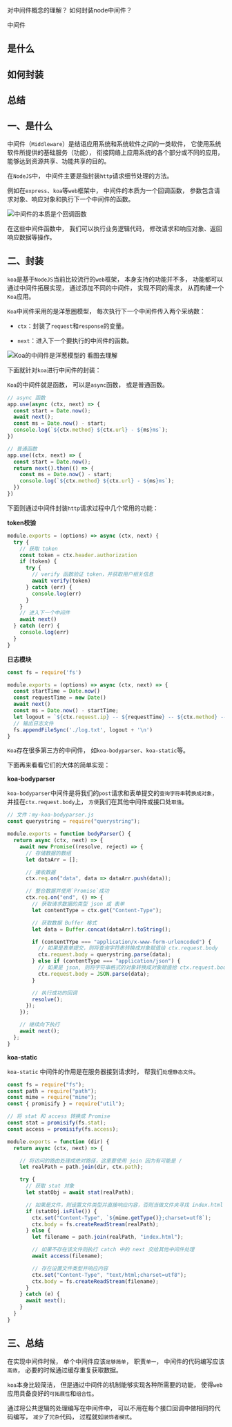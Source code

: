 对中间件概念的理解？
如何封装node中间件？

中间件

## 是什么
## 如何封装
## 总结

## 一、是什么

中间件（`Middleware`）是结语应用系统和系统软件之间的一类软件，
它使用系统软件所提供的基础服务（功能），
衔接网络上应用系统的各个部分或不同的应用，
能够达到资源共享、功能共享的目的。

在`NodeJS`中，
中间件主要是指封装`http`请求细节处理的方法。

例如在`express`、`koa`等`web`框架中，
中间件的本质为一个回调函数，
参数包含请求对象、响应对象和执行下一个中间件的函数。

![中间件的本质是个回调函数](../images/nodejs/对中间件概念的理解和如何封装node中间件/1.png)

在这些中间件函数中，
我们可以执行业务逻辑代码，
修改请求和响应对象、返回响应数据等操作。

## 二、封装

`koa`是基于`NodeJS`当前比较流行的`web`框架，
本身支持的功能并不多，
功能都可以通过中间件拓展实现，
通过添加不同的中间件，
实现不同的需求，
从而构建一个`Koa`应用。

`Koa`中间件采用的是洋葱圈模型，
每次执行下一个中间件传入两个采纳数：

- `ctx`：封装了`request`和`response`的变量。

- `next`：进入下一个要执行的中间件的函数。

![`Koa`的中间件是洋葱模型的 看图去理解](../images/nodejs/对中间件概念的理解和如何封装node中间件/2.png)

下面就针对`koa`进行中间件的封装：

`Koa`的中间件就是函数，
可以是`async`函数，
或是普通函数。

```js
// async 函数
app.use(async (ctx, next) => {
  const start = Date.now();
  await next();
  const ms = Date.now() - start;
  console.log(`${ctx.method} ${ctx.url} - ${ms}ms`);
})

// 普通函数
app.use((ctx, next) => {
  const start = Date.now();
  return next().then(() => {
    const ms = Date.now() - start;
    console.log(`${ctx.method} ${ctx.url} - ${ms}ms`);
  })
})
```

下面则通过中间件封装`http`请求过程中几个常用的功能：

**token校验**

```js
module.exports = (options) => async (ctx, next) {
  try {
    // 获取 token
    const token = ctx.header.authorization
    if (token) {
      try {
        // verify 函数验证 token，并获取用户相关信息
        await verify(token)
      } catch (err) {
        console.log(err)
      }
    }
    // 进入下一个中间件
    await next()
  } catch (err) {
    console.log(err)
  }
}
```

**日志模块**

```js
const fs = require('fs')

module.exports = (options) => async (ctx, next) => {
  const startTime = Date.now()
  const requestTime = new Date()
  await next()
  const ms = Date.now() - startTime;
  let logout = `${ctx.request.ip} -- ${requestTime} -- ${ctx.method} -- ${ctx.url} -- ${ms}ms`;
  // 输出日志文件
  fs.appendFileSync('./log.txt', logout + '\n')
}
```
`Koa`存在很多第三方的中间件，
如`koa-bodyparser`、`koa-static`等。

下面再来看看它们的大体的简单实现：

**koa-bodyparser**

`koa-bodyparser`中间件是将我们的`post`请求和表单提交的`查询字符串`转`换成对象`，
并挂在`ctx.request.body`上，
`方便`我们在其他中间件或接口处`取值`。

```js
// 文件：my-koa-bodyparser.js
const querystring = require("querystring");

module.exports = function bodyParser() {
  return async (ctx, next) => {
    await new Promise((resolve, reject) => {
      // 存储数据的数组
      let dataArr = [];

      // 接收数据
      ctx.req.on("data", data => dataArr.push(data));

      // 整合数据并使用`Promise`成功
      ctx.req.on("end", () => {
        // 获取请求数据的类型 json 或 表单
        let contentType = ctx.get("Content-Type");

        // 获取数据 Buffer 格式
        let data = Buffer.concat(dataArr).toString();

        if (contentTYpe === "application/x-www-form-urlencoded") {
          // 如果是表单提交，则将查询字符串转换成对象赋值给 ctx.request.body
          ctx.request.body = querystring.parse(data);
        } else if (contentType === "application/json") {
          // 如果是 json, 则将字符串格式的对象转换成对象赋值给 ctx.request.body
          ctx.request.body = JSON.parse(data);
        }

        // 执行成功的回调
        resolve();
      });
    });

    // 继续向下执行
    await next();
  };
}
```

**koa-static**

`koa-static` 中间件的作用是在服务器接到请求时，
帮我们`处理静态文件`。

```js
const fs = require("fs");
const path = require("path");
const mime = require("mime");
const { promisify } = require("util");

// 将 stat 和 access 转换成 Promise
const stat = promisify(fs.stat);
const access = promisify(fs.access);

module.exports = function (dir) {
  return async (ctx, next) => {

    // 将访问的路由处理成绝对路径，这里要使用 join 因为有可能是 /
    let realPath = path.join(dir, ctx.path);

    try {
      // 获取 stat 对象
      let statObj = await stat(realPath);

      // 如果是文件，则设置文件类型并直接响应内容，否则当做文件夹寻找 index.html
      if (statObj.isFile()) {
        ctx.set("Content-Type", `${mime.getType()};charset=utf8`);
        ctx.body = fs.createReadStream(realPath);
      } else {
        let filename = path.join(realPath, "index.html");

        // 如果不存在该文件则执行 catch 中的 next 交给其他中间件处理
        await access(filename);

        // 存在设置文件类型并响应内容
        ctx.set("Content-Type", "text/html;charset=utf8");
        ctx.body = fs.createReadStream(filename);
      }
    } catch (e) {
      await next();
    }
  }
}
```

## 三、总结

在实现中间件时候，
单个中间件应该`足够简单`，
职责`单一`，
中间件的代码编写应该`高效`，
必要的时候通过缓存重复获取数据。

`koa`本身比较简洁，
但是通过中间件的机制能够实现各种所需要的功能，
使得`web`应用具备良好的`可拓展性`和`组合性`。

通过将公共逻辑的处理编写在中间件中，
可以不用在每个接口回调中做相同的代码编写，
`减少`了`冗杂`代码，
过程就如`装饰者模式`。